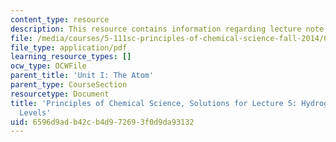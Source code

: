 ```yaml
---
content_type: resource
description: This resource contains information regarding lecture note 5 solutions.
file: /media/courses/5-111sc-principles-of-chemical-science-fall-2014/6596d9adb42cb4d972693f0d9da93132_MIT5_111F14_Lec05Soln.pdf
file_type: application/pdf
learning_resource_types: []
ocw_type: OCWFile
parent_title: 'Unit I: The Atom'
parent_type: CourseSection
resourcetype: Document
title: 'Principles of Chemical Science, Solutions for Lecture 5: Hydrogen Atom Energy
  Levels'
uid: 6596d9ad-b42c-b4d9-7269-3f0d9da93132
---
```

